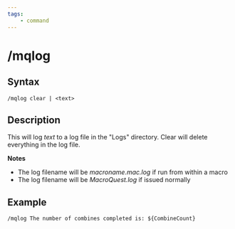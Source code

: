 ```yaml
---
tags:
    - command
---
```

# /mqlog

## Syntax

```eqcommand
/mqlog clear | <text>
```

## Description

This will log _text_ to a log file in the "Logs" directory. Clear will delete everything in the log file.

**Notes**

* The log filename will be _macroname.mac.log_ if run from within a macro
* The log filename will be _MacroQuest.log_ if issued normally

## Example

```text
/mqlog The number of combines completed is: ${CombineCount}
```
